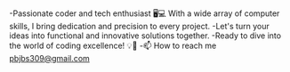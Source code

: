  -Passionate coder and tech enthusiast 🖥️💻 With a wide array of computer skills, I bring dedication and precision to every project. 
 -Let's turn your ideas into functional and innovative solutions together. 
 -Ready to dive into the world of coding excellence! 💡🚀
 -📫 How to reach me pbjbs309@gmail.com

<!---
pbjb/pbjb is a ✨ special ✨ repository because its `README.md` (this file) appears on your GitHub profile.
You can click the Preview link to take a look at your changes.
--->
